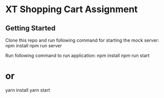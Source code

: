 # XT Shopping Cart Assignment

## Getting Started

Clone this repo and run following command for starting the mock server:
npm install
npm run server

Run following command to run application:
npm install
npm run start

# or

yarn install
yarn start

```

```
